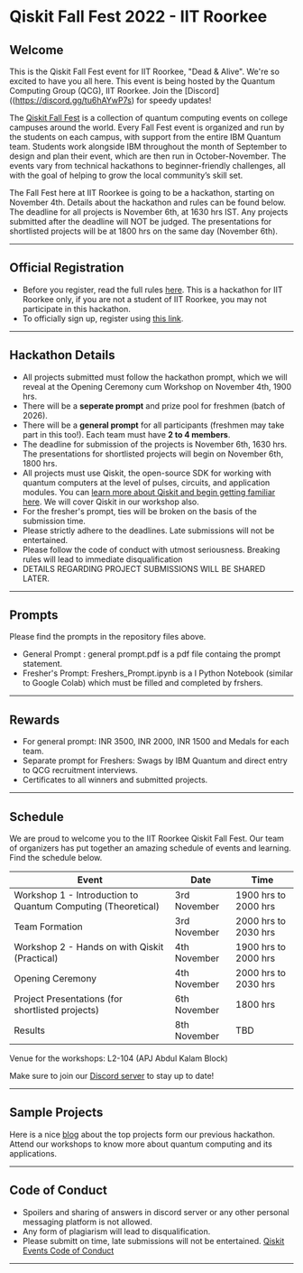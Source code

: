 # Qiskit Fall Fest 2022 - IIT Roorkee

## Welcome
This is the Qiskit Fall Fest event for IIT Roorkee, "Dead & Alive". We're so excited to have you all here. This event is being hosted by the Quantum Computing Group (QCG), IIT Roorkee. Join the [Discord]((https://discord.gg/tu6hAYwP7s) for speedy updates!

The [Qiskit Fall Fest](https://medium.com/qiskit/introducing-the-qiskit-fall-fest-feb8456b557) is a collection of quantum computing events on college campuses around the world. Every Fall Fest event is organized and run by the students on each campus, with support from the entire IBM Quantum team. Students work alongside IBM throughout the month of September to design and plan their event, which are then run in October-November. The events vary from technical hackathons to beginner-friendly challenges, all with the goal of helping to grow the local community’s skill set.

The Fall Fest here at IIT Roorkee is going to be a hackathon, starting on November 4th. Details about the hackathon and rules can be found below. The deadline for all projects is November 6th, at 1630 hrs IST. Any projects submitted after the deadline will NOT be judged. The presentations for shortlisted projects will be at 1800 hrs on the same day (November 6th).

--------------------------------
## Official Registration
- Before you register, read the full rules [here](https://github.com/qiskit-community/fall-fest-22/blob/main/Qiskit%20Fall%20Fest%20Official%20Rules%20Template.docx). This is a hackathon for IIT Roorkee only, if you are not a student of IIT Roorkee, you may not participate in this hackathon.
- To officially sign up, register using [this link](https://forms.gle/Xf8qwZNfL4dxjwWu6).

--------------------------------
## Hackathon Details
- All projects submitted must follow the hackathon prompt, which we will reveal at the Opening Ceremony cum Workshop on November 4th, 1900 hrs.
- There will be a **seperate prompt** and prize pool for freshmen (batch of 2026).
- There will be a **general prompt** for all participants (freshmen may take part in this too!). Each team must have **2 to 4 members**.
- The deadline for submission of the projects is November 6th, 1630 hrs. The presentations for shortlisted projects will begin on November 6th, 1800 hrs. 
- All projects must use Qiskit, the open-source SDK for working with quantum computers at the level of pulses, circuits, and application modules. You can [learn more about Qiskit and begin getting familiar here](https://qiskit.org/learn/). We will cover Qiskit in our workshop also.
- For the fresher's prompt, ties will be broken on the basis of the submission time.
- Please strictly adhere to the deadlines. Late submissions will not be entertained. 
- Please follow the code of conduct with utmost seriousness. Breaking rules will lead to immediate disqualification 
- DETAILS REGARDING PROJECT SUBMISSIONS WILL BE SHARED LATER. 

--------------------------------
## Prompts 

Please find the prompts in the repository files above. 
- General Prompt : general prompt.pdf is a pdf file containg the prompt statement.
- Fresher's Prompt: Freshers_Prompt.ipynb is a I Python Notebook (similar to Google Colab) which must be filled and completed by frshers.

--------------------------------
## Rewards
- For general prompt: INR 3500, INR 2000, INR 1500 and Medals for each team.
- Separate prompt for Freshers: Swags by IBM Quantum and direct entry to QCG recruitment interviews.
- Certificates to all winners and submitted projects.

--------------------------------
## Schedule

We are proud to welcome you to the IIT Roorkee Qiskit Fall Fest. Our team of organizers has put together an amazing schedule of events and learning. Find the schedule below. 

| Event                                                            | Date          | Time                  |
| ---------------------------------------------------------------- | ------------  | --------------------- |
| Workshop 1 - Introduction to Quantum Computing (Theoretical)     | 3rd November  | 1900 hrs to 2000 hrs  |
| Team Formation                                                   | 3rd November  | 2000 hrs to 2030 hrs  |
| Workshop 2 - Hands on with Qiskit (Practical)                    | 4th November  | 1900 hrs to 2000 hrs  |
| Opening Ceremony                                                 | 4th November  | 2000 hrs to 2030 hrs  |
| Project Presentations (for shortlisted projects)                 | 6th November  | 1800 hrs              |
| Results                                                          | 8th November  | TBD                   |

Venue for the workshops: L2-104 (APJ Abdul Kalam Block)

Make sure to join our [Discord server](https://discord.gg/tu6hAYwP7s) to stay up to date!

--------------------------------
## Sample Projects 

Here is a nice [blog](https://medium.com/@qcgiitr/iitr-quantum-hackathon-2021-9fedb6ae865d) about the top projects form our previous hackathon. Attend our workshops to know more about quantum computing and its applications.

--------------------------------
## Code of Conduct

- Spoilers and sharing of answers in discord server or any other personal messaging platform is not allowed. 
- Any form of plagiarism will lead to disqualification.
- Please submitt on time, late submissions will not be entertained. 
[Qiskit Events Code of Conduct](https://github.com/Qiskit/qiskit/blob/master/CODE_OF_CONDUCT.md)

--------------------------------
